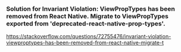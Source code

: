 ### Solution for Invariant Violation: ViewPropTypes has been removed from React Native. Migrate to ViewPropTypes exported from 'deprecated-react-native-prop-types'.

https://stackoverflow.com/questions/72755476/invariant-violation-viewproptypes-has-been-removed-from-react-native-migrate-t
